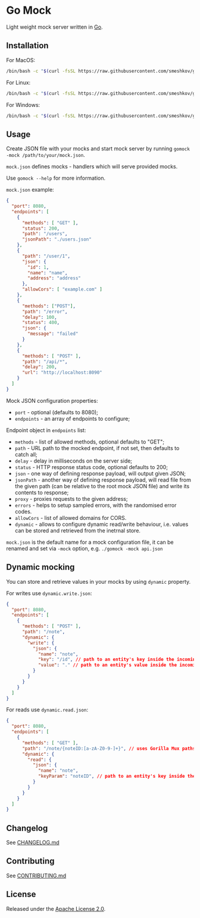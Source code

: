 # Go Mock

Light weight mock server written in [Go](https://golang.org/).

## Installation

For MacOS:
```bash
/bin/bash -c "$(curl -fsSL https://raw.githubusercontent.com/smeshkov/gomock/master/_bin/install.sh)"
```

For Linux:
```bash
/bin/bash -c "$(curl -fsSL https://raw.githubusercontent.com/smeshkov/gomock/master/_bin/install.sh linux)"
```

For Windows:
```bash
/bin/bash -c "$(curl -fsSL https://raw.githubusercontent.com/smeshkov/gomock/master/_bin/install.sh windows)"
```

## Usage

Create JSON file with your mocks and start mock server by running `gomock -mock /path/to/your/mock.json`.

`mock.json` defines mocks - handlers which will serve provided mocks.

Use `gomock --help` for more information.

`mock.json` example:

```json
{
  "port": 8080,
  "endpoints": [
    {
      "methods": [ "GET" ],
      "status": 200,
      "path": "/users",
      "jsonPath": "./users.json"
    },
    {
      "path": "/user/1",
      "json": {
        "id": 1,
        "name": "name",
        "address": "address"
      },
      "allowCors": [ "example.com" ]
    },
    {
      "methods": ["POST"],
      "path": "/error",
      "delay": 100,
      "status": 400,
      "json": {
        "message": "failed"
      }
    },
    {
      "methods": [ "POST" ],
      "path": "/api/*",
      "delay": 200,
      "url": "http://localhost:8090"
    }
  ]
}
```

Mock JSON configuration properties:

- `port` - optional (defaults to 8080);
- `endpoints` - an array of endpoints to configure;

Endpoint object in `endpoints` list:

- `methods` - list of allowed methods, optional defaults to "GET";
- `path` - URL path to the mocked endpoint, if not set, then defaults to catch all;
- `delay` - delay in milliseconds on the server side;
- `status` - HTTP response status code, optional defaults to 200;
- `json` - one way of defining response payload, will output given JSON;
- `jsonPath` - another way of defining response payload, will read file from the given path (can be relative to the root mock JSON file) and write its contents to response;
- `proxy` - proxies requests to the given address;
- `errors` - helps to setup sampled errors, with the randomised error codes.
- `allowCors` - list of allowed domains for CORS.
- `dynamic` - allows to configure dynamic read/write behaviour, i.e. values can be stored and retrieved from the inetrnal store.

`mock.json` is the default name for a mock configuration file, it can be renamed and set via `-mock` option, e.g. `./gomock -mock api.json`

## Dynamic mocking

You can store and retrieve values in your mocks by using `dynamic` property.

For writes use `dynamic.write.json`:

```json
{
  "port": 8080,
  "endpoints": [
    {
      "methods": [ "POST" ],
      "path": "/note",
      "dynamic": {
        "write": {
          "json": {
            "name": "note",
            "key": "/id", // path to an entity's key inside the incoming request JSON from the client ("id" field in this case)
            "value": "." // path to an entity's value inside the incoming request JSON from the client (root in this case)
          }
        }
      }
    }
  ]
}
```

For reads use `dynamic.read.json`:

```json
{
  "port": 8080,
  "endpoints": [
    {
      "methods": [ "GET" ],
      "path": "/note/{noteID:[a-zA-Z0-9-]+}", // uses Gorilla Mux paths
      "dynamic": {
        "read": {
          "json": {
            "name": "note",
            "keyParam": "noteID", // path to an entity's key inside the incoming request path from the client ("noteID" param in this case)
          }
        }
      }
    }
  ]
}
```

## Changelog

See [CHANGELOG.md](https://raw.githubusercontent.com/smeshkov/gomock/master/CHANGELOG.md)

## Contributing

See [CONTRIBUTING.md](https://raw.githubusercontent.com/smeshkov/gomock/master/CONTRIBUTING.md)

## License

Released under the [Apache License 2.0](https://raw.githubusercontent.com/smeshkov/gomock/master/LICENSE).
